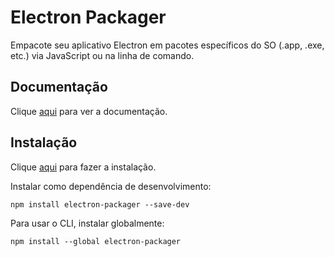 # Electron Packager

Empacote seu aplicativo Electron em pacotes específicos do SO (.app, .exe, etc.) via JavaScript ou na linha de comando.

## Documentação

Clique [aqui](https://github.com/electron/electron-packager) para ver a documentação.

## Instalação

Clique [aqui](https://www.npmjs.com/package/electron-packager) para fazer a instalação.

Instalar como dependência de desenvolvimento:

```
npm install electron-packager --save-dev
```

Para usar o CLI, instalar globalmente:

```
npm install --global electron-packager
```